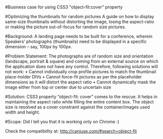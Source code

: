 #Business case for using CSS3 "object-fit:cover" property

#Optimizing the thumbnails for random pictures
A guide on how to display same-size thumbnails without distorting the image, losing the aspect-ratio or making the picture out-of-focus for random size pictures.

#Background:
A landing page needs to be built for a conference, wherein Speakers’ photographs (thumbnails) need to be displayed in a specific dimension – say, 100px by 100px.

#Problem Statement:
The photographs are of random size and orientation (landscape, portrait & square) and coming from an external source on which the application does not have any control. Therefore, following solutions will not work:
•	Cannot individually crop profile pictures to match the thumbnail place-holder DIVs
•	Cannot force-fit pictures as per the placeholder dimensions as it will distort the aspect ratio
•	Cannot dynamically mask the image either from top or center due to uncertain size

#Solution:
CSS3 property “object-fit: cover” comes to the rescue. It helps in maintaining the aspect ratio while filling the entire content box. The object size is resolved as a cover constraint against the container/images used width and height.

#Scope:
Did I tell you that it is working only on Chrome :)

Check the compatibility at: http://caniuse.com/#search=object-fit